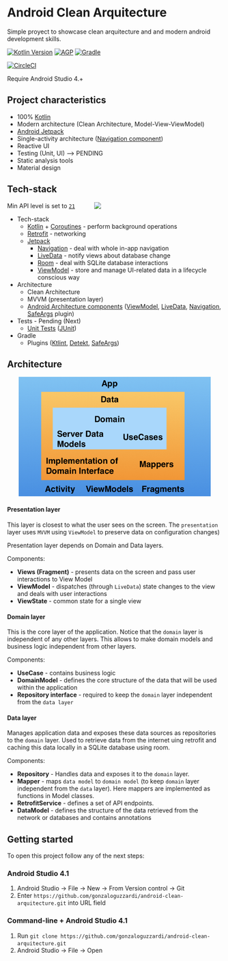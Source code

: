 # Android Clean Arquitecture
Simple proyect to showcase clean arquitecture and and modern android development skills.

[![Kotlin Version](https://img.shields.io/badge/Kotlin-1.4.1-blue.svg)](https://kotlinlang.org)
[![AGP](https://img.shields.io/badge/AGP-4.1.0-blue?style=flat)](https://developer.android.com/studio/releases/gradle-plugin)
[![Gradle](https://img.shields.io/badge/Gradle-6.5.0-blue?style=flat)](https://gradle.org)

[![CircleCI](https://circleci.com/gh/gonzaloguzzardi/android-clean-arquitecture/tree/main.svg?style=shield)](https://circleci.com/gh/gonzaloguzzardi/android-clean-arquitecture/main/teesloane-patch-5)

Require Android Studio 4.+

## Project characteristics
* 100% [Kotlin](https://kotlinlang.org/)
* Modern architecture (Clean Architecture, Model-View-ViewModel)
* [Android Jetpack](https://developer.android.com/jetpack)
* Single-activity architecture ([Navigation component](https://developer.android.com/guide/navigation/navigation-getting-started))
* Reactive UI
* Testing (Unit, UI) --> PENDING
* Static analysis tools
* Material design

## Tech-stack

<img src="assets/app-gif.gif" width="280" align="right" hspace="20">

Min API level is set to [`21`](https://android-arsenal.com/api?level=21)

* Tech-stack
    * [Kotlin](https://kotlinlang.org/) + [Coroutines](https://kotlinlang.org/docs/reference/coroutines-overview.html) - perform background operations
    * [Retrofit](https://square.github.io/retrofit/) - networking
    * [Jetpack](https://developer.android.com/jetpack)
        * [Navigation](https://developer.android.com/topic/libraries/architecture/navigation/) - deal with whole in-app navigation
        * [LiveData](https://developer.android.com/topic/libraries/architecture/livedata) - notify views about database change
        * [Room](https://developer.android.com/topic/libraries/architecture/room) - deal with SQLite database interactions
        * [ViewModel](https://developer.android.com/topic/libraries/architecture/viewmodel) - store and manage UI-related data in a lifecycle conscious way
* Architecture
    * Clean Architecture
    * MVVM (presentation layer)
    * [Android Architecture components](https://developer.android.com/topic/libraries/architecture) ([ViewModel](https://developer.android.com/topic/libraries/architecture/viewmodel), [LiveData](https://developer.android.com/topic/libraries/architecture/livedata), [Navigation](https://developer.android.com/jetpack/androidx/releases/navigation), [SafeArgs](https://developer.android.com/guide/navigation/navigation-pass-data#Safe-args) plugin)
* Tests - Pending (Next)
    * [Unit Tests](https://en.wikipedia.org/wiki/Unit_testing) ([JUnit](https://junit.org/junit4/))
* Gradle
    * Plugins ([Ktlint](https://github.com/JLLeitschuh/ktlint-gradle), [Detekt](https://github.com/arturbosch/detekt#with-gradle), [SafeArgs](https://developer.android.com/guide/navigation/navigation-pass-data#Safe-args))
    
## Architecture

<p align="center">
  <img src="https://github.com/gonzaloguzzardi/android-clean-arquitecture/blob/main/assets/clean-arquitecture-image.png?raw=true" width="450" />
</p>

#### Presentation layer

This layer is closest to what the user sees on the screen. The `presentation` layer uses `MVVM` using `ViewModel` to preserve data on configuration changes)

Presentation layer depends on Domain and Data layers.

Components:
- **Views (Fragment)** - presents data on the screen and pass user interactions to View Model
- **ViewModel** - dispatches (through `LiveData`) state changes to the view and deals with user interactions
- **ViewState** - common state for a single view

#### Domain layer

This is the core layer of the application. Notice that the `domain` layer is independent of any other layers. This allows to make domain models and business logic independent from other layers.

Components:
- **UseCase** - contains business logic
- **DomainModel** - defines the core structure of the data that will be used within the application
- **Repository interface** - required to keep the `domain` layer independent from the `data layer`

#### Data layer

Manages application data and exposes these data sources as repositories to the `domain` layer. Used to retrieve data from the internet uing retrofit and caching this data locally in a SQLite database using room.

Components:
- **Repository** - Handles data and exposes it to the `domain` layer.
- **Mapper** - maps `data model` to `domain model` (to keep `domain` layer independent from the `data` layer). Here mappers are implemented as functions in Model classes.
- **RetrofitService** - defines a set of API endpoints.
- **DataModel** - defines the structure of the data retrieved from the network or databases and contains annotations

## Getting started
To open this project follow any of the next steps:
### Android Studio 4.1

1. Android Studio -> File -> New -> From Version control -> Git
2. Enter `https://github.com/gonzaloguzzardi/android-clean-arquitecture.git` into URL field

### Command-line + Android Studio 4.1

1. Run `git clone https://github.com/gonzaloguzzardi/android-clean-arquitecture.git`
2. Android Studio -> File -> Open

